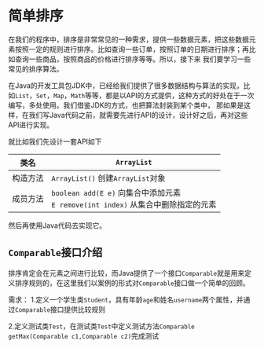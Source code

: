 # 简单排序

在我们的程序中，排序是非常常见的一种需求，提供一些数据元素，把这些数据元素按照一定的规则进行排序。比如查询一些订单，按照订单的日期进行排序；再比如查询一些商品，按照商品的价格进行排序等等。所以，接下来 我们要学习一些常见的排序算法。 

在Java的开发工具包JDK中，已经给我们提供了很多数据结构与算法的实现，比如`List`，`Set`，`Map`，`Math`等等，都是以API的方式提供，这种方式的好处在于一次编写，多处使用。我们借鉴JDK的方式，也把算法封装到某个类中， 那如果是这样，在我们写Java代码之前，就需要先进行API的设计，设计好之后，再对这些API进行实现。

就比如我们先设计一套API如下

| 类名     | `ArrayList`                                                  |
| -------- | ------------------------------------------------------------ |
| 构造方法 | `ArrayList()` 创建`ArrayList`对象                            |
| 成员方法 | `boolean add(E e)` 向集合中添加元素  <br />`E remove(int index)` 从集合中删除指定的元素 |

然后再使用Java代码去实现它。

## `Comparable`接口介绍

排序肯定会在元素之间进行比较，而Java提供了一个接口`Comparable`就是用来定义排序规则的，在这里我们以案例的形式对`Comparable`接口做一个简单的回顾。

需求：
	1.定义一个学生类`Student`，具有年龄`age`和姓名`username`两个属性，并通过`Comparable`接口提供比较规则

​	2.定义测试类`Test`，在测试类`Test`中定义测试方法`Comparable getMax(Comparable c1,Comparable c2)`完成测试

